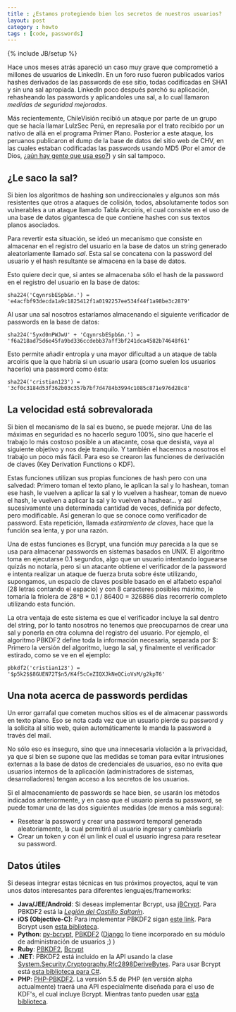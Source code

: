 ```yaml
---
title : ¿Estamos protegiendo bien los secretos de nuestros usuarios?
layout: post
category : howto
tags : [code, passwords]
---
```

{% include JB/setup %}

Hace unos meses atrás apareció un caso muy grave que comprometió a millones de usuarios de LinkedIn. En un foro
ruso fueron publicados varios hashes derivados de las passwords de ese sitio, todas codificadas en SHA1 y sin
una sal apropiada. LinkedIn poco después parchó su aplicación, rehasheando las passwords y aplicandoles una sal,
a lo cual llamaron _medidas de seguridad mejoradas_.

Más recientemente, ChileVisión recibió un ataque por parte de un grupo que se hacía llamar LulzSec Perú, en
represalia por el trato recibido por un nativo de allá en el programa Primer Plano. Posterior a este ataque, los
peruanos publicaron el dump de la base de datos del sitio web de CHV, en las cuales estaban codificadas las
passwords usando MD5 (Por el amor de Dios,
[¿aún hay gente que usa eso?](http://www.lnds.net/blog/2012/06/flame-y-md5.html)) y sin sal tampoco.

## ¿Le saco la sal?

Si bien los algoritmos de hashing son undireccionales y algunos son más resistentes que otros a ataques de colisión,
todos, absolutamente todos son vulnerables a un ataque llamado Tabla Arcoiris, el cual consiste en el uso de una
base de datos gigantesca de que contiene hashes con sus textos planos asociados.

Para revertir esta situación, se ideó un mecanismo que consiste en almacenar en el registro del usuario en la base
de datos un string generado aleatoriamente llamado _sal_. Esta sal se concatena con la password del usuario y el hash
resultante se almacena en la base de datos.

Esto quiere decir que, si antes se almacenaba sólo el hash de la password en el registro del usuario en la base
de datos:

	sha224('CqynrsbESpb&n.') = 'e4acfbf93decda1a9c1825412f1a0192257ee534f44f1a98be3c2879'

Al usar una sal nosotros estaríamos almacenando el siguiente verificador de passwords en la base de datos:

	sha224('5yxd0nPWJwU' + 'CqynrsbESpb&n.') = 'f6a218ad75d6e45fa9bd336ccdebb37aff3bf241dca4582b74648f61'

Esto permite añadir entropía y una mayor dificultad a un ataque de tabla arcoiris que la que habría si un usuario
usara (como suelen los usuarios hacerlo) una password como ésta:

	sha224('cristian123') = '3cf0c3184d53f362b03c357b7bf7d4784b3994c1085c871e976d28c8'

## La velocidad está sobrevalorada

Si bien el mecanismo de la sal es bueno, se puede mejorar. Una de las máximas en seguridad es no hacerlo seguro 100%,
sino que hacerle el trabajo lo más costoso posible a un atacante, cosa que desista, vaya al siguiente objetivo y nos
deje tranquilo. Y también el hacernos a nosotros el trabajo un poco más fácil. Para eso se crearon las funciones
de derivación de claves (Key Derivation Functions o KDF).

Estas funciones utilizan sus propias funciones de hash pero con una salvedad: Primero toman el texto plano, le aplican
la sal y lo hashean, toman ese hash, le vuelven a aplicar la sal y lo vuelven a hashear, toman de nuevo el hash, le
vuelven a aplicar la sal y lo vuelven a hashear... y así sucesivamente una determinada cantidad de veces, definida por
defecto, pero modificable. Así generan lo que se conoce como verificador de password. Esta repetición, llamada
_estiramiento de claves_, hace que la función sea lenta, y por una razón.

Una de estas funciones es Bcrypt, una función muy parecida a la que se usa para almacenar passwords en sistemas basados
en UNIX. El algoritmo toma en ejecutarse 0.1 segundos, algo que un usuario intentando loguearse quizás no notaría, pero
si un atacante obtiene el verificador de la password e intenta realizar un ataque de fuerza bruta sobre éste utilizando,
supongamos, un espacio de claves posible basado en el alfabeto español (28 letras contando el espacio) y con 8 caracteres
posibles máximo, le tomaría la friolera de 28^8 * 0.1 / 86400 = 326886 días recorrerlo completo utilizando esta función.

La otra ventaja de este sistema es que el verificador incluye la sal dentro del string, por lo tanto nosotros no tenemos
que preocuparnos de crear una sal y ponerla en otra columna del registro del usuario. Por ejemplo, el algoritmo PBKDF2
define toda la información necesaria, separada por $: Primero la versión del algoritmo, luego la sal, y finalmente el
verificador estirado, como se ve en el ejemplo:

	pbkdf2('cristian123') = '$p5k2$$8GUEN72T$n5/K4f5cCeZIQXJkNeQCioVsM/g2kpT6'

## Una nota acerca de passwords perdidas

Un error garrafal que cometen muchos sitios es el de almacenar passwords en texto plano. Eso se nota cada vez que un
usuario pierde su password y la solicita al sitio web, quien automáticamente le manda la password a través del mail.

No sólo eso es inseguro, sino que una innecesaria violación a la privacidad, ya que si bien se supone que las medidas
se toman para evitar intrusiones externas a la base de datos de credenciales de usuarios, eso no evita que usuarios
internos de la aplicación (administradores de sistemas, desarrolladores) tengan acceso a los secretos de los usuarios.

Si el almacenamiento de passwords se hace bien, se usarán los métodos indicados anteriormente, y en caso que el usuario
pierda su password, se puede tomar una de las dos siguientes medidas (de menos a más segura):

* Resetear la password y crear una password temporal generada aleatoriamente, la cual permitirá al usuario ingresar y
cambiarla
* Crear un token y con él un link el cual el usuario ingresa para resetear su password.

## Datos útiles

Si deseas integrar estas técnicas en tus próximos proyectos, aquí te van unos datos interesantes para diferentes 
lenguajes/frameworks:

* **Java/JEE/Android**: Si deseas implementar Bcrypt, usa [jBCrypt](http://www.mindrot.org/projects/jBCrypt/). Para
PBKDF2 está la [_Legión del Castillo Saltarín_](http://www.bouncycastle.org/java.html).
* **iOS (Objective-C)**: Para implementar PBKDF2 sigan [este link](http://stackoverflow.com/questions/5526853/how-to-create-pbkdf2-key-on-ios-device).
Para Bcrypt usen [esta biblioteca](http://www.jayfuerstenberg.com/blog/bcrypt-in-objective-c).
* **Python**: [py-bcrypt](https://code.google.com/p/py-bcrypt/), [PBKDF2](https://www.dlitz.net/software/python-pbkdf2/) ([Django](https://www.djangoproject.com/)
lo tiene incorporado en su módulo de administración de usuarios ;) )
* **Ruby**: [PBKDF2](https://github.com/emerose/pbkdf2-ruby), [Bcrypt](http://bcrypt-ruby.rubyforge.org/)
* **.NET**: PBKDF2 está incluido en la API usando la clase
[System.Security.Cryptography.Rfc2898DeriveBytes](http://msdn.microsoft.com/en-us/library/system.security.cryptography.rfc2898derivebytes.aspx).
Para usar Bcrypt está [esta biblioteca para C#](https://bcrypt.codeplex.com/).
* **PHP**: [PHP-PBKDF2](https://defuse.ca/php-pbkdf2.htm). La versión 5.5 de PHP (en versión alpha actualmente)
traerá una API especialmente diseñada para el uso de KDF's, el cual incluye Bcrypt. Mientras tanto pueden usar
[esta biblioteca](https://github.com/ircmaxell/password_compat).